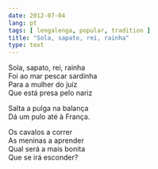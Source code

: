 ```yaml
---
date: 2012-07-04
lang: pt
tags: [ lengalenga, popular, tradition ]
title: "Sola, sapato, rei, rainha"
type: text
---
```


Sola, sapato, rei, rainha  
Foi ao mar pescar sardinha  
Para a mulher do juíz  
Que está presa pelo nariz

Salta a pulga na balança  
Dá um pulo até à França.

Os cavalos a correr  
As meninas a aprender  
Qual será a mais bonita  
Que se irá esconder?

